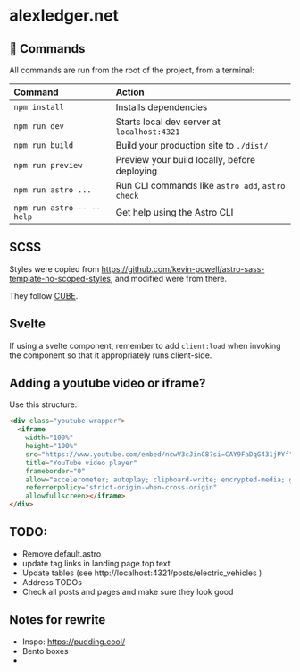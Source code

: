 # alexledger.net

## 🧞 Commands

All commands are run from the root of the project, from a terminal:

| Command                   | Action                                           |
| :------------------------ | :----------------------------------------------- |
| `npm install`             | Installs dependencies                            |
| `npm run dev`             | Starts local dev server at `localhost:4321`      |
| `npm run build`           | Build your production site to `./dist/`          |
| `npm run preview`         | Preview your build locally, before deploying     |
| `npm run astro ...`       | Run CLI commands like `astro add`, `astro check` |
| `npm run astro -- --help` | Get help using the Astro CLI                     |

## SCSS

Styles were copied from https://github.com/kevin-powell/astro-sass-template-no-scoped-styles, and modified were from there.

They follow [CUBE](https://cube.fyi/).

## Svelte

If using a svelte component, remember to add `client:load` when invoking the component so that it appropriately runs client-side.

## Adding a youtube video or iframe?

Use this structure:

```html
<div class="youtube-wrapper">
  <iframe
    width="100%"
    height="100%"
    src="https://www.youtube.com/embed/ncwV3cJinC8?si=CAY9FaDqG431jPYf"
    title="YouTube video player"
    frameborder="0"
    allow="accelerometer; autoplay; clipboard-write; encrypted-media; gyroscope; picture-in-picture; web-share"
    referrerpolicy="strict-origin-when-cross-origin"
    allowfullscreen></iframe>
</div>
```

## TODO:

- Remove default.astro
- update tag links in landing page top text
- Update tables (see http://localhost:4321/posts/electric_vehicles )
- Address TODOs
- Check all posts and pages and make sure they look good

## Notes for rewrite

- Inspo: https://pudding.cool/
- Bento boxes
-

